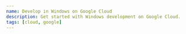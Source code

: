 ```yaml
---
name: Develop in Windows on Google Cloud
description: Get started with Windows development on Google Cloud.
tags: [cloud, google]
---
```

